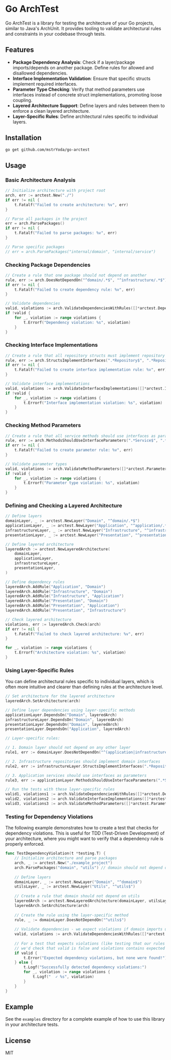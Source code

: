 # Go ArchTest

Go ArchTest is a library for testing the architecture of your Go projects, similar to Java's ArchUnit. It provides tooling to validate architectural rules and constraints in your codebase through tests.

## Features

- **Package Dependency Analysis**: Check if a layer/package imports/depends on another package. Define rules for allowed and disallowed dependencies.
- **Interface Implementation Validation**: Ensure that specific structs implement required interfaces.
- **Parameter Type Checking**: Verify that method parameters use interfaces instead of concrete struct implementations, promoting loose coupling.
- **Layered Architecture Support**: Define layers and rules between them to enforce a clean layered architecture.
- **Layer-Specific Rules**: Define architectural rules specific to individual layers.

## Installation

```bash
go get github.com/mstrYoda/go-arctest
```

## Usage

### Basic Architecture Analysis

```go
// Initialize architecture with project root
arch, err := arctest.New("./")
if err != nil {
    t.Fatalf("Failed to create architecture: %v", err)
}

// Parse all packages in the project
err = arch.ParsePackages()
if err != nil {
    t.Fatalf("Failed to parse packages: %v", err)
}

// Parse specific packages
// err = arch.ParsePackages("internal/domain", "internal/service")
```

### Checking Package Dependencies

```go
// Create a rule that one package should not depend on another
rule, err := arch.DoesNotDependOn("^domain/.*$", "^infrastructure/.*$")
if err != nil {
    t.Fatalf("Failed to create dependency rule: %v", err)
}

// Validate dependencies
valid, violations := arch.ValidateDependenciesWithRules([]*arctest.DependencyRule{rule})
if !valid {
    for _, violation := range violations {
        t.Errorf("Dependency violation: %s", violation)
    }
}
```

### Checking Interface Implementations

```go
// Create a rule that all repository structs must implement repository interfaces
rule, err := arch.StructsImplementInterfaces(".*Repository$", ".*RepositoryInterface$")
if err != nil {
    t.Fatalf("Failed to create interface implementation rule: %v", err)
}

// Validate interface implementations
valid, violations := arch.ValidateInterfaceImplementations([]*arctest.InterfaceImplementationRule{rule})
if !valid {
    for _, violation := range violations {
        t.Errorf("Interface implementation violation: %s", violation)
    }
}
```

### Checking Method Parameters

```go
// Create a rule that all service methods should use interfaces as parameters
rule, err := arch.MethodsShouldUseInterfaceParameters(".*Service$", ".*", ".*Repository$")
if err != nil {
    t.Fatalf("Failed to create parameter rule: %v", err)
}

// Validate parameter types
valid, violations := arch.ValidateMethodParameters([]*arctest.ParameterRule{rule})
if !valid {
    for _, violation := range violations {
        t.Errorf("Parameter type violation: %s", violation)
    }
}
```

### Defining and Checking a Layered Architecture

```go
// Define layers
domainLayer, _ := arctest.NewLayer("Domain", "^domain/.*$")
applicationLayer, _ := arctest.NewLayer("Application", "^application/.*$")
infrastructureLayer, _ := arctest.NewLayer("Infrastructure", "^infrastructure/.*$")
presentationLayer, _ := arctest.NewLayer("Presentation", "^presentation/.*$")

// Define layered architecture
layeredArch := arctest.NewLayeredArchitecture(
    domainLayer,
    applicationLayer,
    infrastructureLayer,
    presentationLayer,
)

// Define dependency rules
layeredArch.AddRule("Application", "Domain")
layeredArch.AddRule("Infrastructure", "Domain")
layeredArch.AddRule("Infrastructure", "Application")
layeredArch.AddRule("Presentation", "Domain")
layeredArch.AddRule("Presentation", "Application")
layeredArch.AddRule("Presentation", "Infrastructure")

// Check layered architecture
violations, err := layeredArch.Check(arch)
if err != nil {
    t.Fatalf("Failed to check layered architecture: %v", err)
}

for _, violation := range violations {
    t.Errorf("Architecture violation: %s", violation)
}
```

### Using Layer-Specific Rules

You can define architectural rules specific to individual layers, which is often more intuitive and clearer than defining rules at the architecture level.

```go
// Set architecture for the layered architecture
layeredArch.SetArchitecture(arch)

// Define layer dependencies using layer-specific methods
applicationLayer.DependsOn("Domain", layeredArch)
infrastructureLayer.DependsOn("Domain", layeredArch)
presentationLayer.DependsOn("Domain", layeredArch)
presentationLayer.DependsOn("Application", layeredArch)

// Layer-specific rules:

// 1. Domain layer should not depend on any other layer
rule1, err := domainLayer.DoesNotDependOn("^(application|infrastructure|presentation)$")

// 2. Infrastructure repositories should implement domain interfaces
rule2, err := infrastructureLayer.StructsImplementInterfaces(".*Repository$", ".*RepositoryInterface$")

// 3. Application services should use interfaces as parameters
rule3, err := applicationLayer.MethodsShouldUseInterfaceParameters(".*Service$", "New.*", ".*Repository$")

// Run the tests with these layer-specific rules
valid1, violations1 := arch.ValidateDependenciesWithRules([]*arctest.DependencyRule{rule1})
valid2, violations2 := arch.ValidateInterfaceImplementations([]*arctest.InterfaceImplementationRule{rule2})
valid3, violations3 := arch.ValidateMethodParameters([]*arctest.ParameterRule{rule3})
```

### Testing for Dependency Violations

The following example demonstrates how to create a test that checks for dependency violations. This is useful for TDD (Test-Driven Development) of your architecture, where you might want to verify that a dependency rule is properly enforced.

```go
func TestDependencyViolation(t *testing.T) {
    // Initialize architecture and parse packages
    arch, _ := arctest.New("./example_project")
    arch.ParsePackages("domain", "utils") // domain should not depend on utils
    
    // Define layers
    domainLayer, _ := arctest.NewLayer("Domain", "^domain$")
    utilsLayer, _ := arctest.NewLayer("Utils", "^utils$")
    
    // Create a rule that domain should not depend on utils
    layeredArch := arctest.NewLayeredArchitecture(domainLayer, utilsLayer)
    layeredArch.SetArchitecture(arch)
    
    // Create the rule using the layer-specific method
    rule, _ := domainLayer.DoesNotDependOn("^utils$")
    
    // Validate dependencies - we expect violations if domain imports utils
    valid, violations := arch.ValidateDependenciesWithRules([]*arctest.DependencyRule{rule})
    
    // For a test that expects violations (like testing that our rules work)
    // we'd check that valid is false and violations contains expected issues
    if valid {
        t.Error("Expected dependency violations, but none were found!")
    } else {
        t.Logf("Successfully detected dependency violations:")
        for _, violation := range violations {
            t.Logf("  ✓ %s", violation)
        }
    }
}
```

## Example

See the `examples` directory for a complete example of how to use this library in your architecture tests.

## License

MIT 